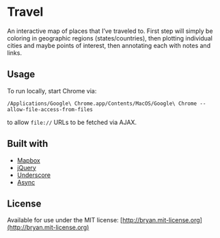 # Travel

An interactive map of places that I’ve traveled to. First step will simply be coloring in geographic regions (states/countries), then plotting individual cities and maybe points of interest, then annotating each with notes and links.

## Usage

To run locally, start Chrome via:

```
/Applications/Google\ Chrome.app/Contents/MacOS/Google\ Chrome --allow-file-access-from-files
```

to allow `file://` URLs to be fetched via AJAX.

## Built with

* [Mapbox](https://www.mapbox.com)
* [jQuery](http://jquery.com)
* [Underscore](http://underscorejs.org)
* [Async](https://github.com/caolan/async)

## License

Available for use under the MIT license: [http://bryan.mit-license.org](http://bryan.mit-license.org)
